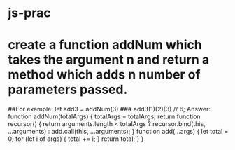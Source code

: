 # js-prac

# create a function addNum which takes the argument n and return a method which adds n number of parameters passed.
  ##For example: let add3 = addNum(3)
                   ### add3(1)(2)(3) // 6;
    Answer: function addNum(totalArgs) {
                        totalArgs = totalArgs;
                        return function recursor() {
                          return arguments.length < totalArgs ? recursor.bind(this, ...arguments) : add.call(this, ...arguments);
                        }
                        function add(...args) {
                          let total = 0;
                          for (let i of args) {
                            total += i;
                          }
                          return total;
                        }
                      }
